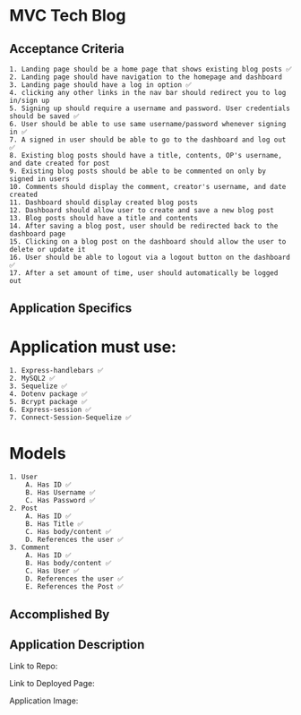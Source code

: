 # MVC Tech Blog

## Acceptance Criteria
    1. Landing page should be a home page that shows existing blog posts ✅
    2. Landing page should have navigation to the homepage and dashboard
    3. Landing page should have a log in option ✅
    4. clicking any other links in the nav bar should redirect you to log in/sign up 
    5. Signing up should require a username and password. User credentials should be saved ✅
    6. User should be able to use same username/password whenever signing in ✅
    7. A signed in user should be able to go to the dashboard and log out ✅
    8. Existing blog posts should have a title, contents, OP's username, and date created for post
    9. Existing blog posts should be able to be commented on only by signed in users
    10. Comments should display the comment, creator's username, and date created
    11. Dashboard should display created blog posts 
    12. Dashboard should allow user to create and save a new blog post
    13. Blog posts should have a title and contents 
    14. After saving a blog post, user should be redirected back to the dashboard page
    15. Clicking on a blog post on the dashboard should allow the user to delete or update it
    16. User should be able to logout via a logout button on the dashboard ✅
    17. After a set amount of time, user should automatically be logged out


## Application Specifics
# Application must use: 
    1. Express-handlebars ✅
    2. MySQL2 ✅
    3. Sequelize ✅
    4. Dotenv package ✅
    5. Bcrypt package ✅
    6. Express-session ✅
    7. Connect-Session-Sequelize ✅
# Models
    1. User
        A. Has ID ✅
        B. Has Username ✅
        C. Has Password ✅
    2. Post
        A. Has ID ✅
        B. Has Title ✅
        C. Has body/content ✅
        D. References the user ✅
    3. Comment
        A. Has ID ✅
        B. Has body/content ✅
        C. Has User ✅
        D. References the user ✅
        E. References the Post ✅

 
## Accomplished By

## Application Description

Link to Repo:

Link to Deployed Page: 

Application Image: 
